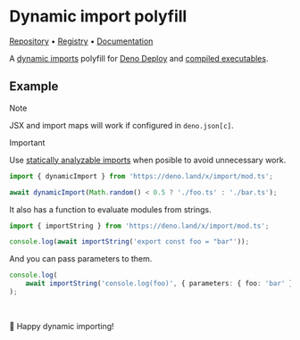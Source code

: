 # Dynamic import polyfill

[Repository](https://github.com/ayoreis/import) • [Registry](https://deno.land/x/import) • [Documentation](https://deno.land/x/import/mod.ts)

A [dynamic imports](https://developer.mozilla.org/en-US/docs/Web/JavaScript/Reference/Operators/import) polyfill for [Deno Deploy](https://deno.com/deploy) and [compiled executables](https://deno.land/manual@v1.28.3/tools/compiler).

## Example

> [!NOTE]
> JSX and import maps will work if configured in `deno.json[c]`.

> [!IMPORTANT]
> Use [statically analyzable imports](https://deno.com/deploy/changelog#statically-analyzable-dynamic-imports) when posible to avoid unnecessary work.

```typescript
import { dynamicImport } from 'https://deno.land/x/import/mod.ts';

await dynamicImport(Math.random() < 0.5 ? './foo.ts' : './bar.ts');
```

It also has a function to evaluate modules from strings.

```typescript
import { importString } from 'https://deno.land/x/import/mod.ts';

console.log(await importString('export const foo = "bar"'));
```

And you can pass parameters to them.

```typescript
console.log(
	await importString('console.log(foo)', { parameters: { foo: 'bar' } }),
);
```

<br/>

🦕 Happy dynamic importing!
